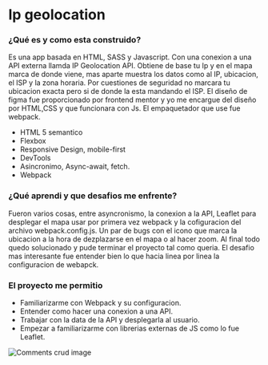 # Ip geolocation
### ¿Qué es y como esta construido?
Es una app basada en HTML, SASS y Javascript. Con una conexion a una API externa llamda IP Geolocation API.
Obtiene de base tu Ip y en el mapa marca de donde viene, mas aparte muestra los datos como al IP, ubicacion, el ISP y la zona horaria.
Por cuestiones de seguridad no marcara tu ubicacion exacta pero si de donde la esta mandando el ISP.
El diseño de figma fue proporcionado por frontend mentor y yo me encargue del diseño por HTML,CSS y que funcionara con Js. El empaquetador que use fue webpack.

 - HTML 5 semantico
 - Flexbox
 - Responsive Design, mobile-first
 - DevTools
 - Asincronimo, Async-await, fetch.
 - Webpack

### ¿Qué aprendi y que desafios me enfrente?
Fueron varios cosas, entre asyncronismo, la conexion a la API, Leaflet para desplegar el mapa
usar por primera vez webpack y la cofiguracion del archivo webpack.config.js.
Un par de bugs con el icono que marca la ubicacion a la hora de dezplazarse en el mapa o al hacer zoom.
Al final todo quedo solucionado y pude terminar el proyecto tal como queria.
El desafio mas interesante fue entender bien lo que hacia linea por linea la configuracion de webapck.

### El proyecto me permitio
- Familiarizarme con Webpack y su configuracion.
- Entender como hacer una conexion a una API.
- Trabajar con la data de la API y desplegarla al usuario.
- Empezar a familiarizarme con librerias externas de JS como lo fue Leaflet.

![Comments crud image](https://res.cloudinary.com/dwdz4mn27/image/upload/v1656798779/ssProjects/ip_bicffc.png)

